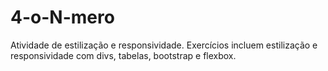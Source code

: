 # 4-o-N-mero
Atividade de estilização e responsividade. Exercícios incluem estilização e responsividade com divs, tabelas, bootstrap e flexbox.
